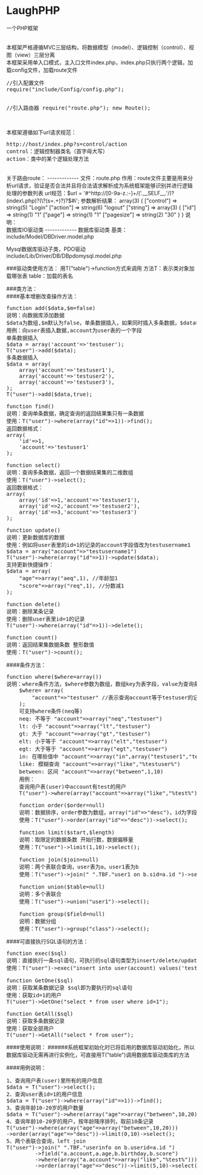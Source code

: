 LaughPHP
========
一个PHP框架

<br />
本框架严格遵循MVC三层结构，将数据模型（model）、逻辑控制（control）、视图（view）三层分离
<br />
本框架采用单入口模式，主入口文件index.php，index.php只执行两个逻辑，加载config文件，加载route文件
<pre>
//引入配置文件
require("include/Config/config.php");

//引入路由器
require("route.php");
new Route();
</pre>
<br />
本框架遵循如下url请求规范：
<pre>
http://host/index.php?s=control/action
control：逻辑控制器类名（首字母大写）
action：类中的某个逻辑处理方法
</pre>
<br />
关于路由route：
-------------
	文件：route.php
	作用：route文件主要是用来分析url请求，验证是否合法并且将合法请求解析成为系统框架能够识别并进行逻辑处理的参数列表
	url规范：$url = '#^http://[0-9a-z.:-]+/('.__SELF__.'/)?(index\.php)?(\?(s=.+)?)?$#i';
	参数解析结果：
	array(3) {
	  ["control"] => string(5) "Login"
	  ["action"] => string(6) "logout"
	  ["string"] => array(3) {
	    ["id"] => string(1) "1"
	    ["page"] => string(1) "1"
	    ["pagesize"] => string(2) "30"
	  }
	}
	说明：


<br />
数据库IO驱动类
-------------
数据库驱动类
基类：include/Model/DBDriver.model.php

Mysql数据库驱动子类，PDO驱动
include/Lib/Driver/DB/DBpdomysql.model.php

###驱动类使用方法：
	用T("table")->function方式来调用
	方法T：表示类对象加载哪张表
	table：加载的表名

###类方法：<br />
####基本增删改查操作方法：
<pre>
function add($data,$m=false)
说明：向数据库添加数据
$data为数组,$m默认为false，单条数据插入，如果同时插入多条数据，$data参数值为二维数组，$m参数值设为true
用例：向user表插入数据,account为user表的一个字段
单条数据插入
$data = array('account'=>'testuser');
T("user")->add($data);
多条数据插入
$data = array(
	array('account'=>'testuser1'),
	array('account'=>'testuser2'),
	array('account'=>'testuser3'),
);
T("user")->add($data,true);

function find()
说明：查询单条数据，确定查询的返回结果集只有一条数据
使用：T("user")->where(array("id"=>1))->find();
返回数据格式：
array(
	'id'=>1,
	'account'=>'testuser1'
);

function select()
说明：查询多条数据，返回一个数据结果集的二维数组
使用：T("user")->select();
返回数据格式：
array(
	array('id'=>1,'account'=>'testuser1'), 
	array('id'=>2,'account'=>'testuser2'),
	array('id'=>3,'account'=>'testuser3')
);

function update()
说明：更新数据库的数据
使用：例如将user表里的id=1的记录的account字段值改为testusername1
$data = array("account"=>"testusername1")
T("user")->where(array("id"=>1))->update($data);
支持更新快捷操作：
$data = array(
	"age"=>array("aeq",1), //年龄加1
	"score"=>array("req",1), //分数减1
);

function delete()
说明：删除某条记录
使用：删除user表里id=1的记录
T("user")->where(array("id"=>1))->delete();

function count()
说明：返回结果集数据条数 整形数值
使用：T("user")->count();
</pre>

####条件方法：
<pre>
function where($where=array())
说明：where条件方法，$where参数为数组，数组key为表字段，value为查询条件值
	$where= array(
		"account"=>"testuser" //表示查询account等于testuser的记录
	);
	可支持where条件(neq等)
	neq: 不等于 "account"=>array("neq","testuser")
	lt: 小于 "account"=>array("lt","testuser")
	gt: 大于 "account"=>array("gt","testuser")
	elt: 小于等于 "account"=>array("elt","testuser")
	egt: 大于等于 "account"=>array("egt","testuser")
	in: 在哪些值中 "account"=>array("in",array("testuser1","testuser2"…))
	like: 模糊查询 "account"=>array("like","%testuser%")
	between: 区间 "account"=>array("between",1,10)
	用例：
	查询用户表(user)中account有test的用户
	T("user")->where(array("account"=>array("like","%test%")))->select();

	function order($order=null)
	说明：数据排序，order参数为数组，array("id"=>"desc")，id为字段名，desc排序方式
	使用：T("user")->order(array("id"=>"desc"))->select();

	function limit($start,$length)
	说明：取限定的数据条数 开始行数，数据偏移量
	使用：T("user")->limit(1,10)->select();

	function join($join=null)
	说明：两个表联合查询，user表为a，user1表为b
	使用：T("user")->join(" ".TBF."user1 on b.sid=a.id ")->select();

	function union($table=null)
	说明：多个表联合
	使用：T("user")->union("user1")->select();

	function group($field=null)
	说明：数据分组
	使用：T("user")->group("class")->select();
</pre>

####可直接执行SQL语句的方法：
<pre>
function exec($sql)
说明：直接执行一条sql语句，可执行的sql语句类型为insert/delete/update
使用：T("user")->exec("insert into user(account) values('testuser')");

function GetOne($sql)
说明：获取某条数据记录 $sql即为要执行的sql语句
使用：获取id=1的用户
T("user")->GetOne("select * from user where id=1");

function GetAll($sql)
说明：获取多条数据记录
使用：获取全部用户
T("user")->GetAll("select * from user");
</pre>

####使用说明：
######系统框架初始化时已将启用的数据库驱动初始化，所以数据库驱动无需再进行实例化，可直接用T("table")调用数据库驱动类库的方法

####用例说明：
<pre>
1、查询用户表(user)里所有的用户信息
$data = T("user")->select();
2、查询user表id=1的用户信息
$data = T("user")->where(array("id"=>1))->find();
3、查询年龄10-20岁的用户数量
$data = T("user")->where(array("age"=>array("between",10,20)))->count();
4、查询年龄10-20岁的用户，按年龄降序排列，取前10条记录
T("user")->where(array("age"=>array("between",10,20)))
->order(array("age"=>"desc"))->limit(0,10)->select();
5、两个表联合查询，left join
T("user")->join(" ".TBF."userinfo on b.userid=a.id ")
		 ->field("a.account,a.age,b.birthday,b.score")
		 ->where(array("a.account"=>array("like","%test%")))
		 ->order(array("age"=>"desc"))->limit(5,10)->select();
</pre>


